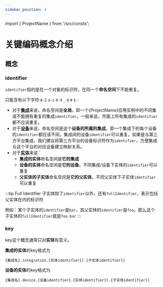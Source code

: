 ```yaml
---
sidebar_position: 4
---
```


import { ProjectName } from '/src/consts';


# 关键编码概念介绍

## 概念

### identifier
`identifier`指的是在一个对象的标识符，在同一个**命名空间**下不能重复。

只能含有以下字符:`A-Z` `a-z` `0-9` `_` `@` `#` `$` `-`


* 对于[**集成**](../concepts.md)来说，命名空间是**全局**，即一个{ProjectName}应用实例中的不同集成不能拥有重复的集成`identifier`。一般来说，市面上所有集成的`identifier`都不应该重复。
* 对于[**设备**](../concepts.md)来说，命名空间是这个**设备的所属的集成**，即一个集成下的每个设备的`identifier`都应该不同，集成间的设备`identifier`可以重复。如果是与第三方平台集成，我们建议将第三方平台的设备标识符作为`identifier`，方便集成与这个平台的对应设备建立映射关系。
* 对于[**实体**](../concepts.md)来说：
    * **集成的实体**命名空间是**它的集成**
    * **设备的实体**命名空间是**它的设备**。不同集成/设备下实体的`identifier`可以重复
    * **父实体的子实体**命名空间是**它的父实体**。不同父实体下子实体`identifier`可以重复

:::tip Full Identifier
子实体除了`identifier`以外，还有`fullIdentifier`，表示包括父实体在内的标识符

例如：某个子实体的`identifier`是`bar`，其父实体的`identifier`是`foo`。那么这个子实体的`fullIdentifier`就是`foo.bar`
:::


### key

key这个概念通常只对**实体**有意义。

**集成的实体**的key格式为
```
{集成名}.integration.{实体identifier}[.{子实体identifier}]
```
**设备的实体**的key格式为
```
{集成名}.device.{设备identifier}.{实体identifier}[.{子实体identifier}]
```
